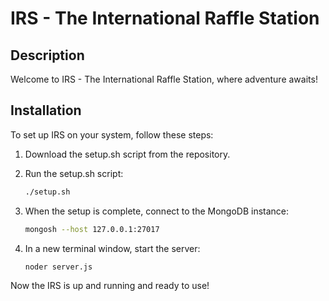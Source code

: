 # IRS - The International Raffle Station

## Description

Welcome to IRS - The International Raffle Station, where adventure awaits!

## Installation

To set up IRS on your system, follow these steps:

1. Download the setup.sh script from the repository.

2. Run the setup.sh script:
   
   ```bash
   ./setup.sh

3. When the setup is complete, connect to the MongoDB instance:

    ```bash
    mongosh --host 127.0.0.1:27017

4. In a new terminal window, start the server:

    ```bash
    noder server.js

Now the IRS is up and running and ready to use!